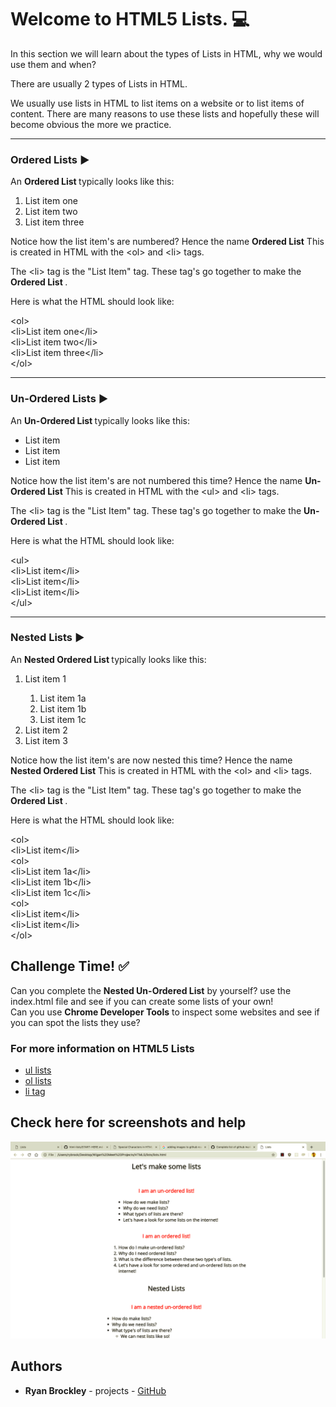 # Welcome to HTML5 Lists.  :computer:

In this section we will learn about the types of Lists in HTML, why we would use them and when?

There are usually 2 types of Lists in HTML.

We usually use lists in HTML to list items on a website or to list items of content. There are many reasons to use these lists and hopefully these will become obvious the more we practice.
___

### Ordered Lists  :arrow_forward:


An <b>Ordered List </b>typically looks like this:

<ol>
  <li>List item one</li>
  <li>List item two</li>
  <li>List item three</li>
</ol>

Notice how the list item's are numbered? Hence the name <b>Ordered List</b>
This is created in HTML with the  &#60;ol&#62; and &#60;li&#62;  tags.

The &#60;li&#62; tag is the "List Item" tag. These tag's go together to make the <b>Ordered List </b>.

Here is what the HTML should look like:

&#60;ol&#62;
<br>
&#60;li&#62;List item one&#60;/li&#62;
<br>
&#60;li&#62;List item two&#60;/li&#62;
<br>
&#60;li&#62;List item three&#60;/li&#62;
<br>
&#60;/ol&#62;

___

### Un-Ordered Lists  :arrow_forward:

An <b>Un-Ordered List </b>typically looks like this:

<ul>
  <li>List item</li>
  <li>List item</li>
  <li>List item</li>
</ul>

Notice how the list item's are not numbered this time? Hence the name <b>Un-Ordered List</b>
This is created in HTML with the  &#60;ul&#62; and &#60;li&#62;  tags.

The &#60;li&#62; tag is the "List Item" tag. These tag's go together to make the <b>Un-Ordered List </b>.

Here is what the HTML should look like:

&#60;ul&#62;
<br>
&#60;li&#62;List item&#60;/li&#62;
<br>
&#60;li&#62;List item&#60;/li&#62;
<br>
&#60;li&#62;List item&#60;/li&#62;
<br>
&#60;/ul&#62;

___

### Nested Lists  :arrow_forward:

An <b> Nested Ordered List </b>typically looks like this:

<ol>
  <li>List item 1</li>
    <ol>
      <li>List item 1a</li>
      <li>List item 1b</li>
      <li>List item 1c</li>
    </ol>
  <li>List item 2</li>
  <li>List item 3</li>
</ol>

Notice how the list item's are now nested this time? Hence the name <b>Nested Ordered List</b>
This is created in HTML with the  &#60;ol&#62; and  &#60;li&#62; tags.

The &#60;li&#62; tag is the "List Item" tag. These tag's go together to make the <b>Ordered List </b>.

Here is what the HTML should look like:

&#60;ol&#62;
<br>
&#60;li&#62;List item&#60;/li&#62;
<br>
    &#60;ol&#62;
<br>
      &#60;li&#62;List item 1a&#60;/li&#62;
<br>
      &#60;li&#62;List item 1b&#60;/li&#62;
<br>
      &#60;li&#62;List item 1c&#60;/li&#62;
<br>
    &#60;ol&#62;
<br>
&#60;li&#62;List item&#60;/li&#62;
<br>
&#60;li&#62;List item&#60;/li&#62;
<br>
&#60;/ol&#62;

## Challenge Time!  :white_check_mark:

Can you complete the <b>Nested Un-Ordered List</b> by yourself? use the <span>index.html</span> file and see if you can create some lists of your own!
<br>
Can you use <b>Chrome Developer Tools</b> to inspect some websites and see if you can spot the lists they use?

### For more information on HTML5 Lists

* [ul lists](https://developer.mozilla.org/en-US/docs/Web/HTML/Element/ul)
* [ol lists](https://developer.mozilla.org/en-US/docs/Web/HTML/Element/ol)
* [li tag](https://developer.mozilla.org/en-US/docs/Web/HTML/Element/li)


## Check here for screenshots and help

![](images/lists.PNG)

## Authors

* **Ryan Brockley** - projects - [GitHub](https://github.com/RyBrockers)